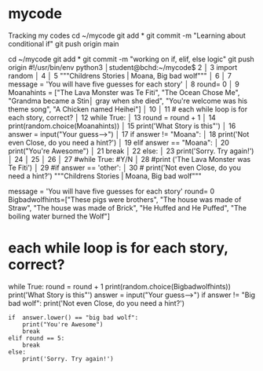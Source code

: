 # mycode
Tracking my codes
cd ~/mycode
git add *
git commit -m "Learning about conditional if"
git push origin main

cd ~/mycode
git add *
git commit -m "working on if, elif, else logic"
git push origin
#!/usr/bin/env python3                                                                    │student@bchd:~/mycode$ 
  2                                                                                           │
  3 import random                                                                             │
  4                                                                                           │
  5 """Childrens Stories | Moana, Big bad wolf"""                                             │
  6                                                                                           │
  7 message = 'You will have five guesses for each story'                                     │
  8 round= 0                                                                                  │
  9 Moanahints = ["The Lava Monster was Te Fiti", "The Ocean Chose Me", "Grandma became a Stin│
    gray when she died", "You're welcome was his theme song", "A Chicken named Heihei"]       │
 10                                                                                           │
 11 # each while loop is for each story, correct?                                             │
 12 while True:                                                                               │
 13     round = round + 1                                                                     │
 14     print(random.choice(Moanahints))                                                      │
 15     print('What Story is this"')                                                          │
 16     answer = input("Your guess-->")                                                       │
 17     if answer != "Moana":                                                                 │
 18         print('Not even Close, do you need a hint?')                                      │
 19     elif answer == "Moana":                                                               │
 20         print("You're Awesome")                                                           │
 21         break                                                                             │
 22     else:                                                                                 │
 23         print('Sorry. Try again!')                                                        │
 24                                                                                           │
 25                                                                                           │
 26                                                                                           │
 27 #while True: #Y/N                                                                         │
 28 #print ('The Lava Monster was Te Fiti')                                                   │
 29 #if answer == 'other':                                                                    │
 30 #    print('Not even Close, do you need a hint?')  """Childrens Stories | Moana, Big bad wolf"""



message = 'You will have five guesses for each story'
round= 0
Bigbadwolfhints=["These pigs were brothers", "The house was made of Straw", "The house was made of Brick", "He Huffed and He Puffed", "The boiling water burned the Wolf"]
# each while loop is for each story, correct?
while True:
    round = round + 1
    print(random.choice(Bigbadwolfhints))
    print('What Story is this"')
    answer = input("Your guess-->")
    if answer != "Big bad wolf":
        print('Not even Close, do you need a hint?')

    if  answer.lower() == "big bad wolf":
        print("You're Awesome")
        break
    elif round == 5:
        break
    else:
        print('Sorry. Try again!') 
